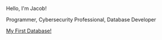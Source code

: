 Hello, I'm Jacob!

  Programmer, Cybersecurity Professional, Database Developer

[My First Database!](https://codio.com/jfitchett326600624/database-management-fall-2021-final-project/filetree)


